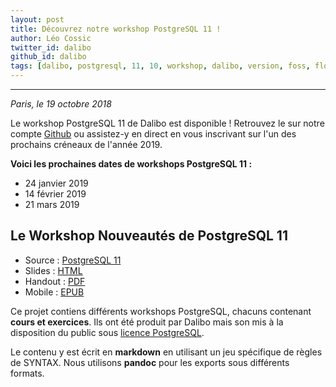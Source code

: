 ```yaml
---
layout: post
title: Découvrez notre workshop PostgreSQL 11 !
author: Léo Cossic
twitter_id: dalibo
github_id: dalibo
tags: [dalibo, postgresql, 11, 10, workshop, dalibo, version, foss, floss, 2018]
---
```


---

*Paris, le 19 octobre 2018*

Le workshop PostgreSQL 11 de Dalibo est disponible ! Retrouvez le sur notre compte [Github](https://github.com/dalibo/workshops/) ou assistez-y en direct en vous inscrivant sur l'un des prochains créneaux de l'année 2019.

<!--MORE-->

**Voici les prochaines dates de workshops PostgreSQL 11 :**
   * 24 janvier 2019
   * 14 février 2019
   * 21 mars 2019


## Le Workshop Nouveautés de PostgreSQL 11

* Source : [PostgreSQL 11](https://github.com/dalibo/workshops/tree/master/fr)
* Slides : [HTML](https://cloud.dalibo.com/p/exports/formation/workshops/fr/110-postgresql_11.slides.html)
* Handout : [PDF](https://cloud.dalibo.com/p/exports/formation/workshops/fr/110-postgresql_11.pdf)
* Mobile : [EPUB](https://cloud.dalibo.com/p/exports/formation/workshops/fr/110-postgresql_11.epub)

Ce projet contiens différents workshops PostgreSQL, chacuns contenant **cours et exercices**. Ils ont été produit par Dalibo mais son mis à la disposition du public sous [licence PostgreSQL](https://github.com/dalibo/workshops/blob/master/LICENSE.md).

Le contenu y est écrit en **markdown** en utilisant un jeu spécifique de règles de SYNTAX.
Nous utilisons **pandoc** pour les exports sous différents formats.

